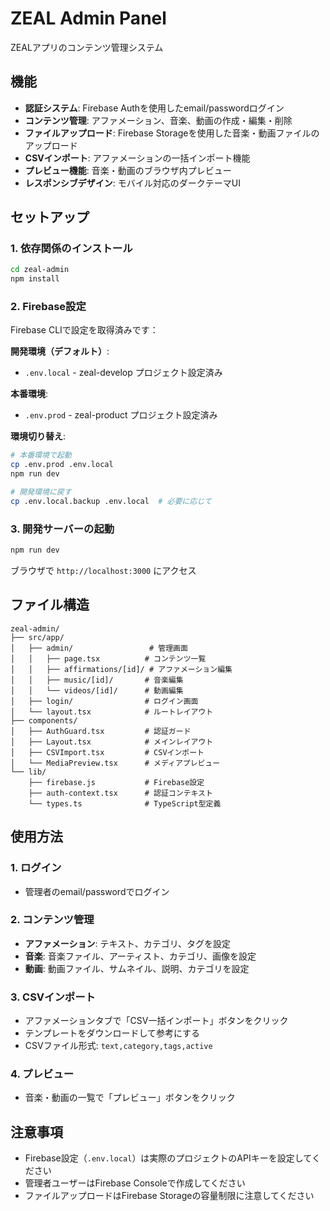 # ZEAL Admin Panel

ZEALアプリのコンテンツ管理システム

## 機能

- **認証システム**: Firebase Authを使用したemail/passwordログイン
- **コンテンツ管理**: アファメーション、音楽、動画の作成・編集・削除
- **ファイルアップロード**: Firebase Storageを使用した音楽・動画ファイルのアップロード
- **CSVインポート**: アファメーションの一括インポート機能
- **プレビュー機能**: 音楽・動画のブラウザ内プレビュー
- **レスポンシブデザイン**: モバイル対応のダークテーマUI

## セットアップ

### 1. 依存関係のインストール

```bash
cd zeal-admin
npm install
```

### 2. Firebase設定

Firebase CLIで設定を取得済みです：

**開発環境（デフォルト）**:
- `.env.local` - zeal-develop プロジェクト設定済み

**本番環境**:
- `.env.prod` - zeal-product プロジェクト設定済み

**環境切り替え**:
```bash
# 本番環境で起動
cp .env.prod .env.local
npm run dev

# 開発環境に戻す  
cp .env.local.backup .env.local  # 必要に応じて
```

### 3. 開発サーバーの起動

```bash
npm run dev
```

ブラウザで `http://localhost:3000` にアクセス

## ファイル構造

```
zeal-admin/
├── src/app/
│   ├── admin/                 # 管理画面
│   │   ├── page.tsx          # コンテンツ一覧
│   │   ├── affirmations/[id]/ # アファメーション編集
│   │   ├── music/[id]/       # 音楽編集
│   │   └── videos/[id]/      # 動画編集
│   ├── login/                # ログイン画面
│   └── layout.tsx            # ルートレイアウト
├── components/
│   ├── AuthGuard.tsx         # 認証ガード
│   ├── Layout.tsx            # メインレイアウト
│   ├── CSVImport.tsx         # CSVインポート
│   └── MediaPreview.tsx      # メディアプレビュー
└── lib/
    ├── firebase.js           # Firebase設定
    ├── auth-context.tsx      # 認証コンテキスト
    └── types.ts              # TypeScript型定義
```

## 使用方法

### 1. ログイン
- 管理者のemail/passwordでログイン

### 2. コンテンツ管理
- **アファメーション**: テキスト、カテゴリ、タグを設定
- **音楽**: 音楽ファイル、アーティスト、カテゴリ、画像を設定
- **動画**: 動画ファイル、サムネイル、説明、カテゴリを設定

### 3. CSVインポート
- アファメーションタブで「CSV一括インポート」ボタンをクリック
- テンプレートをダウンロードして参考にする
- CSVファイル形式: `text,category,tags,active`

### 4. プレビュー
- 音楽・動画の一覧で「プレビュー」ボタンをクリック

## 注意事項

- Firebase設定（`.env.local`）は実際のプロジェクトのAPIキーを設定してください
- 管理者ユーザーはFirebase Consoleで作成してください
- ファイルアップロードはFirebase Storageの容量制限に注意してください
